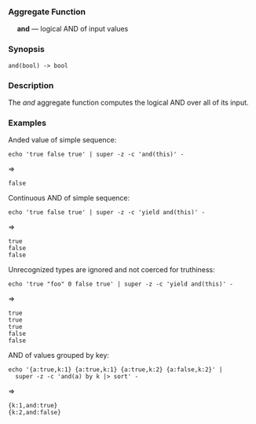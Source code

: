 ### Aggregate Function

&emsp; **and** &mdash; logical AND of input values

### Synopsis
```
and(bool) -> bool
```

### Description

The _and_ aggregate function computes the logical AND over all of its input.

### Examples

Anded value of simple sequence:
```mdtest-command
echo 'true false true' | super -z -c 'and(this)' -
```
=>
```mdtest-output
false
```

Continuous AND of simple sequence:
```mdtest-command
echo 'true false true' | super -z -c 'yield and(this)' -
```
=>
```mdtest-output
true
false
false
```

Unrecognized types are ignored and not coerced for truthiness:
```mdtest-command
echo 'true "foo" 0 false true' | super -z -c 'yield and(this)' -
```
=>
```mdtest-output
true
true
true
false
false
```

AND of values grouped by key:
```mdtest-command
echo '{a:true,k:1} {a:true,k:1} {a:true,k:2} {a:false,k:2}' |
  super -z -c 'and(a) by k |> sort' -
```
=>
```mdtest-output
{k:1,and:true}
{k:2,and:false}
```
